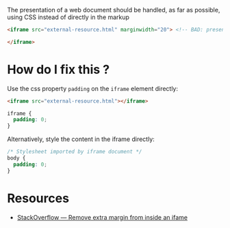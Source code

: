 The presentation of a web document should be handled, as far as possible, using CSS instead of directly in the markup

```html
<iframe src="external-resource.html" marginwidth="20"> <!-- BAD: presentational code in markup -->

</iframe>
```

# How do I fix this ?

Use the css property `padding` on the `iframe` element directly:

```html
<iframe src="external-resource.html"></iframe>
```
```css
iframe {
  padding: 0;
}
```

Alternatively, style the content in the iframe directly:
```css
/* Stylesheet imported by iframe document */
body {
  padding: 0;
}
```
# Resources

* [StackOverflow — Remove extra margin from inside an ifame](http://stackoverflow.com/questions/15011230/how-can-i-remove-extra-margin-from-inside-an-iframe)
